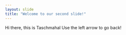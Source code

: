 ```yaml
---
layout: slide
title: "Welcome to our second slide!"
---
```

Hi there, this is Taschmahal
Use the left arrow to go back!
